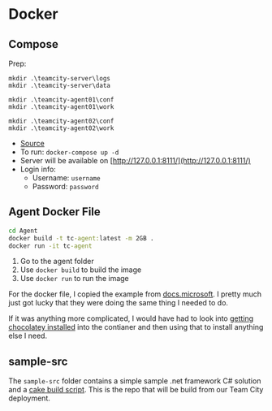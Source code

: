 # Docker

## Compose

Prep:

```batch
mkdir .\teamcity-server\logs
mkdir .\teamcity-server\data

mkdir .\teamcity-agent01\conf
mkdir .\teamcity-agent01\work

mkdir .\teamcity-agent02\conf
mkdir .\teamcity-agent02\work
```

* [Source](https://github.com/JetBrains/teamcity-docker-samples)
* To run: `docker-compose up -d`
* Server will be available on [http://127.0.0.1:8111/](http://127.0.0.1:8111/)
* Login info:
  * Username:  `username`
  * Password: `password`

## Agent Docker File

```cmd
cd Agent
docker build -t tc-agent:latest -m 2GB .
docker run -it tc-agent
```

1. Go to the agent folder
2. Use `docker build` to build the image
3. Use `docker run` to run the image

For the docker file, I copied the example from [docs.microsoft](https://docs.microsoft.com/en-us/visualstudio/install/build-tools-container).  I pretty much just got lucky that they were doing the same thing I needed to do.

If it was anything more complicated, I would have had to look into [getting chocolatey installed](https://github.com/StefanScherer/dockerfiles-windows/blob/master/chocolatey/Dockerfile) into the contianer and then using that to install anything else I need.

## sample-src

The `sample-src` folder contains a simple sample .net framework C# solution and a [cake build script](https://cakebuild.net/).  This is the repo that will be build from our Team City deployment.